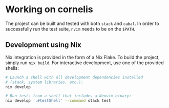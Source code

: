 # Working on cornelis

The project can be built and tested with both `stack` and `cabal`.  In order to
successfully run the test suite, `nvim` needs to be on the `$PATH`.

## Development using Nix

Nix integration is provided in the form of a Nix Flake.  To build the project,
simply run `nix build`.  For interactive development, use one of the provided
shells:

```sh
# Launch a shell with all development dependencies installed
# (stack, system libraries, etc.):
nix develop

# Run tests from a shell that includes a Neovim binary:
nix develop '.#testShell' --command stack test
```
